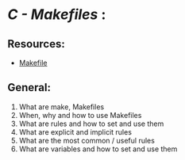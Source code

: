 # *C - Makefiles* :

## Resources:
- [Makefile](https://www.google.com/search?q=makefile "Makefile")

## General:
1. What are make, Makefiles
2. When, why and how to use Makefiles
3. What are rules and how to set and use them
4. What are explicit and implicit rules
5. What are the most common / useful rules
6. What are variables and how to set and use them
